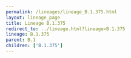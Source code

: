 ```yaml
---
permalink: /lineages/lineage_B.1.375.html
layout: lineage_page
title: Lineage B.1.375
redirect_to: ../lineage.html?lineage=B.1.375
lineage: B.1.375
parent: B.1
children: ['B.1.375']
---
```

